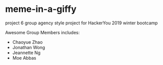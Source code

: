 # meme-in-a-giffy
project 6 group agency style project for HackerYou 2019 winter bootcamp

Awesome Group Members includes: 
- Chaoyue Zhao
- Jonathan Wong
- Jeannette Ng
- Moe Abbas
